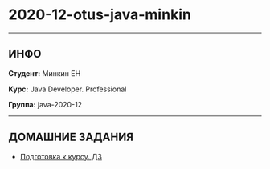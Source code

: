 # 2020-12-otus-java-minkin

---

## ИНФО

**Студент:** Минкин ЕН

**Курс:** Java Developer. Professional

**Группа:** java-2020-12

---

## ДОМАШНИЕ ЗАДАНИЯ
* [Подготовка к курсу. ДЗ](hw01-gradle)